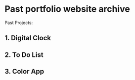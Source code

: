 # Past portfolio website archive

Past Projects:

## 1. Digital Clock

## 2. To Do List

## 3. Color App
